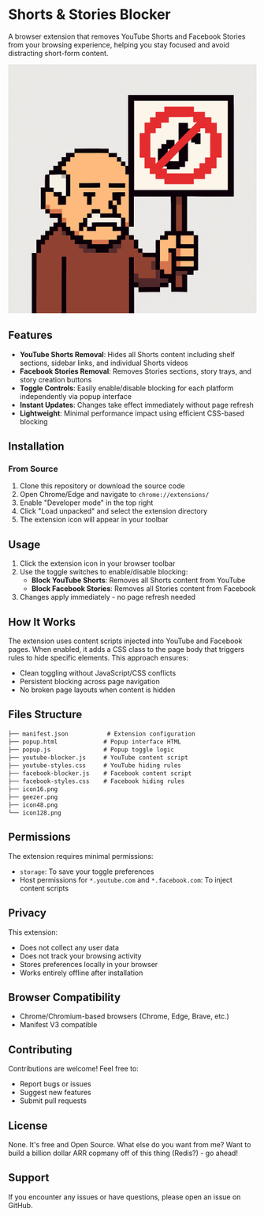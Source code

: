 # Shorts & Stories Blocker

A browser extension that removes YouTube Shorts and Facebook Stories from your browsing experience, helping you stay focused and avoid distracting short-form content.

![geezer-icon](geezer.png)

## Features

- **YouTube Shorts Removal**: Hides all Shorts content including shelf sections, sidebar links, and individual Shorts videos
- **Facebook Stories Removal**: Removes Stories sections, story trays, and story creation buttons
- **Toggle Controls**: Easily enable/disable blocking for each platform independently via popup interface
- **Instant Updates**: Changes take effect immediately without page refresh
- **Lightweight**: Minimal performance impact using efficient CSS-based blocking

## Installation

### From Source
1. Clone this repository or download the source code
2. Open Chrome/Edge and navigate to `chrome://extensions/`
3. Enable "Developer mode" in the top right
4. Click "Load unpacked" and select the extension directory
5. The extension icon will appear in your toolbar

## Usage

1. Click the extension icon in your browser toolbar
2. Use the toggle switches to enable/disable blocking:
   - **Block YouTube Shorts**: Removes all Shorts content from YouTube
   - **Block Facebook Stories**: Removes all Stories content from Facebook
3. Changes apply immediately - no page refresh needed

## How It Works

The extension uses content scripts injected into YouTube and Facebook pages. When enabled, it adds a CSS class to the page body that triggers rules to hide specific elements. This approach ensures:
- Clean toggling without JavaScript/CSS conflicts
- Persistent blocking across page navigation
- No broken page layouts when content is hidden

## Files Structure

```
├── manifest.json           # Extension configuration
├── popup.html             # Popup interface HTML
├── popup.js               # Popup toggle logic
├── youtube-blocker.js     # YouTube content script
├── youtube-styles.css     # YouTube hiding rules
├── facebook-blocker.js    # Facebook content script
├── facebook-styles.css    # Facebook hiding rules
├── icon16.png
├── geezer.png
├── icon48.png
└── icon128.png
```

## Permissions

The extension requires minimal permissions:
- `storage`: To save your toggle preferences
- Host permissions for `*.youtube.com` and `*.facebook.com`: To inject content scripts

## Privacy

This extension:
- Does not collect any user data
- Does not track your browsing activity
- Stores preferences locally in your browser
- Works entirely offline after installation

## Browser Compatibility

- Chrome/Chromium-based browsers (Chrome, Edge, Brave, etc.)
- Manifest V3 compatible

## Contributing

Contributions are welcome! Feel free to:
- Report bugs or issues
- Suggest new features
- Submit pull requests

## License

None. It's free and Open Source. What else do you want from me? Want to build a billion dollar ARR copmany off of this thing (Redis?) - go ahead!

## Support

If you encounter any issues or have questions, please open an issue on GitHub.
